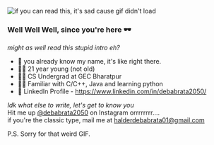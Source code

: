![if you can read this, it's sad cause gif didn't load](https://64.media.tumblr.com/608af8d539b006e8f67270e121d1698b/f767ef03c8c82dd2-52/s400x600/ac0a2e9168ca3eeac6fb853d5719dba4a39e02f1.gifv)

### Well Well Well, since you're here 🕶

_might as well read this stupid intro eh?_
- 🌝 you already know my name, it's like right there.
- 🧍‍♂️ 21 year young (not old)
- 👨‍🎓 CS Undergrad at GEC Bharatpur
- 👨‍💻 Familiar with C/C++, Java and learning python
- 👤 LinkedIn Profile - https://www.linkedin.com/in/debabrata2050/


_Idk what else to write, let's get to know you_  
Hit me up [@debabrata2050](https://www.instagram.com/debabrata2050/) on Instagram orrrrrrrr....  
if you're the classic type, mail me at halderdebabrata01@gmail.com


P.S. Sorry for that weird GIF.
